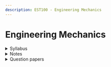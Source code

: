```yaml
---
description: EST100 - Engineering Mechanics
---
```


# Engineering Mechanics

<details>

<summary>Syllabus</summary>

[EST100](https://drive.google.com/file/d/14soAIJ15kxpff9luekxWowChaxJUw2Da/view?usp=drive_link)

</details>

<details>

<summary>Notes</summary>

[EM Notes](https://drive.google.com/drive/folders/16_SzGaD99IG5Aw96yjVZWuIEVSxBhe_n?usp=drive_link)

[EM Short Notes](https://drive.google.com/drive/folders/1so1TL_HGj8YfsHMioD5CCQRPnEvwQbn6?usp=drive_link)

</details>

<details>

<summary>Question papers</summary>

[EM University Question Papers](https://drive.google.com/drive/folders/150MAChC-_u1z-Zn2jh9C7G5OG0oWwZ55?usp=drive_link)

</details>
